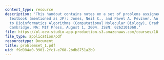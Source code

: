 ```yaml
---
content_type: resource
description: 'This handout contains notes on a set of problems assigned from the course
  textbook (mentioned as JP): Jones, Neil C., and Pavel A. Pevzner. An Introduction
  to Bioinformatics Algorithms (Computational Molecular Biology), Bradford Books.
  Cambridge, MA: MIT Press, August 1, 2004. ISBN: 0262101068.'
file: https://ol-ocw-studio-app-production.s3.amazonaws.com/courses/18-417-introduction-to-computational-molecular-biology-fall-2004/f9d984a039012fc1e7682bdb8751a2b9_problemset_1.pdf
file_type: application/pdf
resourcetype: Document
title: problemset_1.pdf
uid: f9d984a0-3901-2fc1-e768-2bdb8751a2b9
---
```

